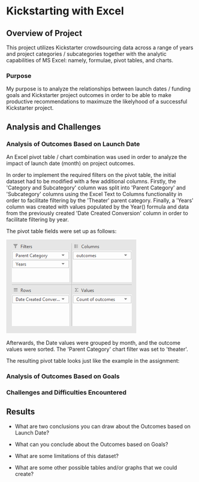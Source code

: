 # Kickstarting with Excel

## Overview of Project

This project utilizes Kickstarter crowdsourcing data across a range of years and project categories / subcategories together with the analytic capabilities of MS Excel: namely, formulae, pivot tables, and charts.

### Purpose

My purpose is to analyze the relationships between launch dates / funding goals and Kickstarter project outcomes in order to be able to make productive recommendations to maximuze the likelyhood of a successful Kickstarter project.

## Analysis and Challenges

### Analysis of Outcomes Based on Launch Date

An Excel pivot table / chart combination was used in order to analyze the impact of launch date (month) on project outcomes.

In order to implement the required filters on the pivot table, the initial dataset had to be modified with a few additional columns. Firstly, the 'Category and Subcategory' column was split into 'Parent Category' and 'Subcategory' columns using the Excel Text to Columns functionality in order to facilitate filtering by the 'Theater' parent category. Finally, a 'Years' column was created with values populated by the Year() formula and data from the previously created 'Date Created Conversion' column in order to facilitate filtering by year.

The pivot table fields were set up as follows:

![Pivot Table Fields](https://github.com/noble190/DABootcamp/blob/main/resources/pivotTableFields.png)

Afterwards, the Date values were grouped by month, and the outcome values were sorted. The 'Parent Category' chart filter was set to 'theater'.

The resulting pivot table looks just like the example in the assignment:




### Analysis of Outcomes Based on Goals

### Challenges and Difficulties Encountered

## Results

- What are two conclusions you can draw about the Outcomes based on Launch Date?

- What can you conclude about the Outcomes based on Goals?

- What are some limitations of this dataset?

- What are some other possible tables and/or graphs that we could create?
